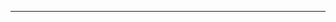 
<!--  ![gitartwork](gitartwork.svg) -->
<!--## Hi there 👋 -->

<!-- <img src="https://raw.githubusercontent.com/MicaelliMedeiros/micaellimedeiros/master/image/computer-illustration.png" min-width="380px" max-width="400px" width="350px" align="right"> -->

<!-- ### 👩‍💻 About me
I'm Jamila Moseka and I love to create visually captivating and functional websites that meet users and business needs. 

<!-- ### 🛠 <b>Skills</b>

- **Frontend:** JavaScript (ES6+), React/Redux, Tailwindcss, Bootstrap, Scss

- **Tools:** Figma, Git, Webpack

### 💼 <b>Hiring:</b> 
I am really excited and available to work with a strong tech company.

### 🎈Fun fact
My first favorite movie was Terminator.

### Connect with me
<a>jamylam3@gmail.com</a>


 <a href="https://www.linkedin.com/in/jamila-moseka/"><img src="https://img.shields.io/badge/LinkedIn-0077B5?style=for-the-badge&logo=linkedin&logoColor=white" /></a>
<a href="https://twitter.com/milamoseka"><img src="https://img.shields.io/badge/Twitter-1DA1F2?style=for-the-badge&logo=twitter&logoColor=white" /></a> -->

<!-- TOOLS AND FRAMEWORKS -->
<be>

<hr>

<!-- ### 🛠 Tools and Framework

Name | Badges
--- | --- 
**Languages**  |  <img src="https://img.shields.io/badge/JavaScript-323330?style=for-the-badge&logo=javascript&logoColor=F7DF1E" /> <img src="https://img.shields.io/badge/Sass-CC6699?style=for-the-badge&logo=sass&logoColor=white" /><img src="https://img.shields.io/badge/CSS3-1572B6?style=for-the-badge&logo=css3&logoColor=white" /> <img src="https://img.shields.io/badge/HTML5-E34F26?style=for-the-badge&logo=html5&logoColor=white" />
**Frameworks** | <img src="https://img.shields.io/badge/React-20232A?style=for-the-badge&logo=react&logoColor=61DAFB" /> <img src="https://img.shields.io/badge/Tailwind_CSS-38B2AC?style=for-the-badge&logo=tailwind-css&logoColor=white" /> <img src="https://img.shields.io/badge/Bootstrap-563D7C?style=for-the-badge&logo=bootstrap&logoColor=white" /> 
**Tools** | <img src="https://img.shields.io/badge/Figma-F24E1E?style=for-the-badge&logo=figma&logoColor=white" /> <img src="https://img.shields.io/badge/Webpack-8DD6F9?style=for-the-badge&logo=Webpack&logoColor=white" /> 
**Linters**  | <img src="https://img.shields.io/badge/eslint-3A33D1?style=for-the-badge&logo=eslint&logoColor=white" /> <img src="https://img.shields.io/badge/stylelint-000?style=for-the-badge&logo=stylelint&logoColor=white" /> <img src="https://img.shields.io/badge/prettier-1A2C34?style=for-the-badge&logo=prettier&logoColor=F7BA3E" />

</p>
 

<hr>

### 👔 Soft skills

✅ Work collaboratively in a team

✅ Meet tight deadlines

✅ Good communication skills

<hr>


<!-- ### 📘Feel free to read some of my blogs -->
<!-- <a href="https://mila.hashnode.dev">Hashnode </a> -->

<!-- 
<hr>
<h4> Connect with me: </h4>
<p align="left">
 passionate and determined Frontend web developer seeking to use proven skills in front-web development to meet business needs. 
<a href = "https://www.linkedin.com/in/jamila-moseka-2295861a4/"><img src="linkedin (3).png"/></a>  &nbsp; <a href = "https://twitter.com/milamoseka"><img src="twitter (2).png"/></a>
</p>


<!-- BLOG-POST-LIST:END -->

<!-- ## 📈 Github Stats
  
[![GitHub Streak](https://github-readme-streak-stats.herokuapp.com/?user=jmoseka&theme=omni)](https://git.io/streak-stats)



<!--
<a href="https://github.com/SubhamRaoniar28/github-readme-stats"> &nbsp;<img alt="Jamila's Top Languages" src="https://github-readme-stats.vercel.app/api/top-langs/?username=jmoseka&langs_count=8&count_private=true&layout=compact&theme=omni&hide_border=true&bg_color=0D1117" /></a>

![Anurag's GitHub stats](https://github-readme-stats.vercel.app/api?username=jmoseka&theme=omni&show_icons=true) 

  <br/>
 
 <a href="https://github.com/Meghna-DAS/github-profile-views-counter">
    <img src="https://komarev.com/ghpvc/?username=jmoseka">
</a> -->

<!-- **jmoseka/jmoseka** is a ✨ _special_ ✨ repository because its `README.md` (this file) appears on your GitHub profile.

Here are some ideas to get you started:

- 🔭 I’m currently working C projects
- 🌱 I’m currently learning C programming language
- 👯 I’m looking to collaborate on C programming, CSS and html
- 🤔 I’m looking for help with C programming language, Python, Front End Development Technologies
- 💬 Ask me about C programming
- 📫 How to reach me: ...
- 😄 Pronouns: ...
- ⚡ Fun fact: ...
-->
